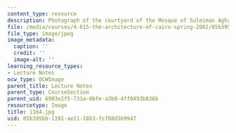 ```yaml
---
content_type: resource
description: Photograph of the courtyard of the Mosque of Suleiman Agha al-Silahdar.
file: /media/courses/4-615-the-architecture-of-cairo-spring-2002/05b395bb1191ae1118b3fcf88d3b9947_1164.jpg
file_type: image/jpeg
image_metadata:
  caption: ''
  credit: ''
  image-alt: ''
learning_resource_types:
- Lecture Notes
ocw_type: OCWImage
parent_title: Lecture Notes
parent_type: CourseSection
parent_uid: 6903e2f5-731a-0bfe-a3b8-4ff0493b836b
resourcetype: Image
title: 1164.jpg
uid: 05b395bb-1191-ae11-18b3-fcf88d3b9947
---
```

